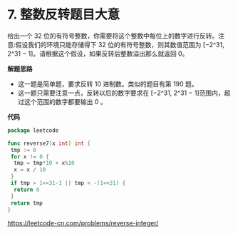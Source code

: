 # 7. 整数反转**题目大意** 

给出一个 32 位的有符号整数，你需要将这个整数中每位上的数字进行反转。注意:假设我们的环境只能存储得下 32 位的有符号整数，则其数值范围为 [−2^31, 2^31 − 1]。请根据这个假设，如果反转后整数溢出那么就返回 0。

**解题思路** 

- 这一题是简单题，要求反转 10 进制数。类似的题目有第 190 题。
- 这一题只需要注意一点，反转以后的数字要求在 [−2^31, 2^31 − 1]范围内，超过这个范围的数字都要输出 0 。

**代码** 

```go
package leetcode

func reverse7(x int) int {
 tmp := 0
 for x != 0 {
  tmp = tmp*10 + x%10
  x = x / 10
 }
 if tmp > 1<<31-1 || tmp < -(1<<31) {
  return 0
 }
 return tmp
}
```

https://leetcode-cn.com/problems/reverse-integer/